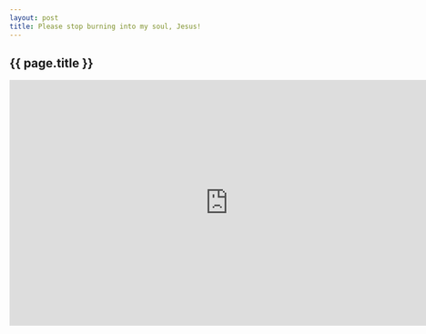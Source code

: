 ```yaml
---
layout: post
title: Please stop burning into my soul, Jesus!
---
```


{{ page.title }}
----------------

<iframe allowFullScreen allowTransparency="true" class="video-player" frameborder="0" height="432" id="vzvd-1223514" mozallowfullscreen name="vzvd-1223514" src="http://videos.reverenddan.net/1223514/player" title="video player" type="text/html" webkitAllowFullScreen width="768"></iframe>
